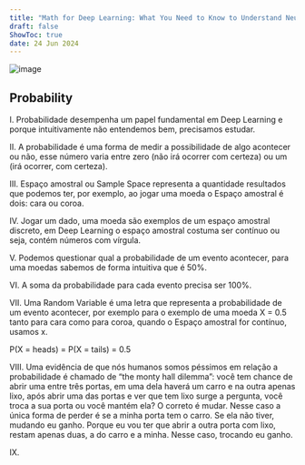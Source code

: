 ```yaml
---
title: "Math for Deep Learning: What You Need to Know to Understand Neural Networks"
draft: false
ShowToc: true
date: 24 Jun 2024
---
```


 ![image](https://github.com/CllsPy/CllTorch-Blog/assets/96326019/d68faab9-c376-41dd-b23b-39122ce8bf73)

 ## Probability

I. 
Probabilidade desempenha um papel fundamental em Deep Learning e porque intuitivamente não entendemos bem, precisamos estudar.

II. A probabilidade é uma forma de medir a possibilidade de algo acontecer ou não, esse número varia entre zero (não irá ocorrer com certeza) ou um (irá ocorrer, com certeza).

III. Espaço amostral ou Sample Space representa a quantidade resultados que podemos ter, por exemplo, ao jogar uma moeda o Espaço amostral é dois: cara ou coroa.

IV. Jogar um dado, uma moeda são exemplos de um espaço amostral discreto, em Deep Learning o espaço amostral costuma ser contínuo ou seja, contém números com vírgula.

V. Podemos questionar qual a probabilidade de um evento acontecer, para uma moedas sabemos de forma intuitiva que é 50%.

VI. A soma da probabilidade para cada evento precisa ser 100%.

VII. Uma Random Variable é uma letra que representa a probabilidade de um evento acontecer, por exemplo para o exemplo de uma moeda X = 0.5 tanto para cara como para coroa, quando o Espaço amostral for contínuo, usamos x.

P(X = heads) = P(X = tails) = 0.5

VIII. Uma evidência de que nós humanos somos péssimos em relação a probabilidade é chamado de “the monty hall dilemma”: você tem chance de abrir uma entre três portas, em uma dela haverá um carro e na outra apenas lixo, após abrir uma das portas e ver que tem lixo surge a pergunta, você troca a sua porta ou você mantém ela? O correto é mudar. Nesse caso a única forma de perder é se a minha porta tem o carro. Se ela não tiver, mudando eu ganho. Porque eu vou ter que abrir a outra porta com lixo, restam apenas duas, a do carro e a minha. Nesse caso, trocando eu ganho.

IX.
